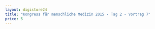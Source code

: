 ```yaml
---
layout: digistore24
title: "Kongress für menschliche Medizin 2015 - Tag 2 - Vortrag 7"
price: 5
---
```

